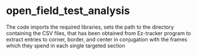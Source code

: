 # open_field_test_analysis
The code imports the required libraries, sets the path to the directory containing the CSV files, that has been obtained from Ez-tracker program to extract entries to corner, border, and center in conjugation with the frames which they spend in each single targeted section
